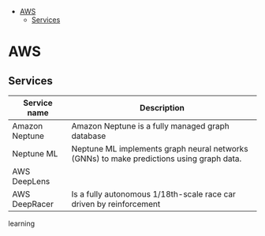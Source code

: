 <!--ts-->
   * [AWS](#aws)
      * [Services](#services)

<!-- Added by: gil_diy, at: Sun 27 Mar 2022 11:15:53 IDT -->

<!--te-->


# AWS

## Services

Service name | Description
------------|-----
 Amazon Neptune  | Amazon Neptune is a fully managed graph database
 Neptune ML |  Neptune ML implements graph neural networks (GNNs) to make predictions using graph data.
 AWS DeepLens | 
 AWS DeepRacer | Is a fully autonomous 1/18th-scale race car driven by reinforcement
learning
 
